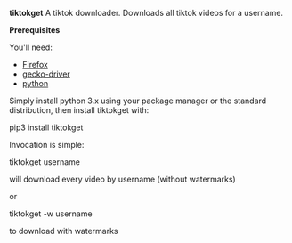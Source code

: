 **tiktokget**
A tiktok downloader. Downloads all tiktok videos for a username.

**Prerequisites**

You'll need:

 * [Firefox](https://www.mozilla.org/en-US/firefox/new/)
 * [gecko-driver](https://github.com/mozilla/geckodriver/releases)
 * [python](https://www.python.org/)
 
 Simply install python 3.x using your package manager or the standard distribution, then install tiktokget with:
 
 pip3 install tiktokget
 
 Invocation is simple:
 
 tiktokget username

 will download every video by username (without watermarks)

 or

 tiktokget -w username

 to download with watermarks
 
 
